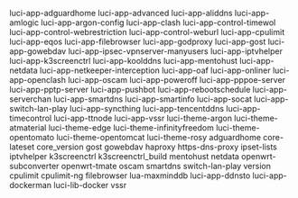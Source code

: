 luci-app-adguardhome
luci-app-advanced
luci-app-aliddns
luci-app-amlogic
luci-app-argon-config
luci-app-clash
luci-app-control-timewol
luci-app-control-webrestriction
luci-app-control-weburl
luci-app-cpulimit
luci-app-eqos
luci-app-filebrowser
luci-app-godproxy
luci-app-gost
luci-app-gowebdav
luci-app-ipsec-vpnserver-manyusers
luci-app-iptvhelper
luci-app-k3screenctrl
luci-app-koolddns
luci-app-mentohust
luci-app-netdata
luci-app-netkeeper-interception
luci-app-oaf
luci-app-onliner
luci-app-openclash
luci-app-oscam
luci-app-poweroff
luci-app-pppoe-server
luci-app-pptp-server
luci-app-pushbot
luci-app-rebootschedule
luci-app-serverchan
luci-app-smartdns
luci-app-smartinfo
luci-app-socat
luci-app-switch-lan-play
luci-app-syncthing
luci-app-tencentddns
luci-app-timecontrol
luci-app-ttnode
luci-app-vssr
luci-theme-argon
luci-theme-atmaterial
luci-theme-edge
luci-theme-infinityfreedom
luci-theme-opentomato
luci-theme-opentomcat
luci-theme-rosy
adguardhome
core-lateset
core_version
gost
gowebdav
haproxy
https-dns-proxy
ipset-lists
iptvhelper
k3screenctrl
k3screenctrl_build
mentohust
netdata
openwrt-subconverter
openwrt-tmate
oscam
smartdns
switch-lan-play
version
cpulimit
cpulimit-ng
filebrowser
lua-maxminddb
luci-app-ddnsto
luci-app-dockerman
luci-lib-docker
vssr
